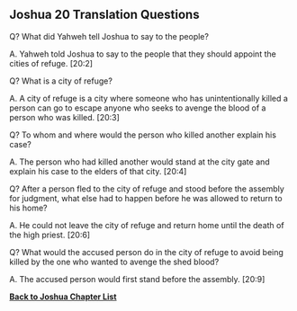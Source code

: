 ## Joshua 20 Translation Questions ##

Q? What did Yahweh tell Joshua to say to the people?

A. Yahweh told Joshua to say to the people that they should appoint the cities of refuge. [20:2]

Q? What is a city of refuge?

A. A city of refuge is a city where someone who has unintentionally killed a person can go to escape anyone who seeks to avenge the blood of a person who was killed. [20:3]

Q? To whom and where would the person who killed another explain his case?

A. The person who had killed another would stand at the city gate and explain his case to the elders of that city. [20:4]

Q? After a person fled to the city of refuge and stood before the assembly for judgment, what else had to happen before he was allowed to return to his home?

A. He could not leave the city of refuge and return home until the death of the high priest. [20:6]

Q? What would the accused person do in the city of refuge to avoid being killed by the one who wanted to avenge the shed blood?

A. The accused person would first stand before the assembly. [20:9]

__[Back to Joshua Chapter List](./)__

